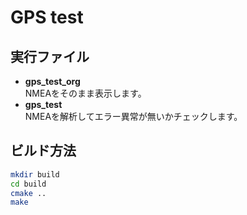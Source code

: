 # GPS test

## 実行ファイル
- **gps_test_org**<br>NMEAをそのまま表示します。
- **gps_test**<br>NMEAを解析してエラー異常が無いかチェックします。

## ビルド方法

```bash
mkdir build
cd build
cmake ..
make
```


